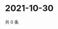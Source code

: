 # 2021-10-30

共 0 条

<!-- BEGIN WEIBO -->
<!-- 最后更新时间 Sat Oct 30 2021 13:11:58 GMT+0800 (China Standard Time) -->

<!-- END WEIBO -->
